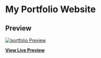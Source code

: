 # My Portfolio Website

## Preview

[![portfolio Preview](https://res.cloudinary.com/lissacinta/image/upload/v1581891169/portfolio_sbk2ml.png)](https://techieng.000webhostapp.com/portfolio/)

**[View Live Preview](https://techieng.000webhostapp.com/portfolio/)**

